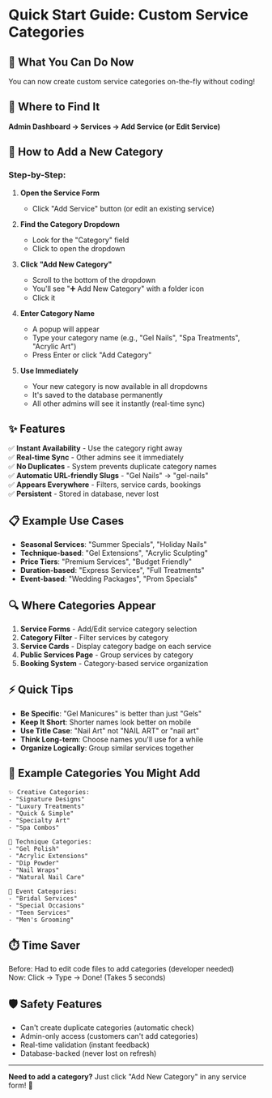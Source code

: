 # Quick Start Guide: Custom Service Categories

## 🎯 What You Can Do Now

You can now create custom service categories on-the-fly without coding!

## 📍 Where to Find It

**Admin Dashboard → Services → Add Service (or Edit Service)**

## 🚀 How to Add a New Category

### Step-by-Step:

1. **Open the Service Form**
   - Click "Add Service" button (or edit an existing service)

2. **Find the Category Dropdown**
   - Look for the "Category" field
   - Click to open the dropdown

3. **Click "Add New Category"**
   - Scroll to the bottom of the dropdown
   - You'll see "➕ Add New Category" with a folder icon
   - Click it

4. **Enter Category Name**
   - A popup will appear
   - Type your category name (e.g., "Gel Nails", "Spa Treatments", "Acrylic Art")
   - Press Enter or click "Add Category"

5. **Use Immediately**
   - Your new category is now available in all dropdowns
   - It's saved to the database permanently
   - All other admins will see it instantly (real-time sync)

## ✨ Features

✅ **Instant Availability** - Use the category right away  
✅ **Real-time Sync** - Other admins see it immediately  
✅ **No Duplicates** - System prevents duplicate category names  
✅ **Automatic URL-friendly Slugs** - "Gel Nails" → "gel-nails"  
✅ **Appears Everywhere** - Filters, service cards, bookings  
✅ **Persistent** - Stored in database, never lost  

## 📋 Example Use Cases

- **Seasonal Services**: "Summer Specials", "Holiday Nails"
- **Technique-based**: "Gel Extensions", "Acrylic Sculpting"
- **Price Tiers**: "Premium Services", "Budget Friendly"
- **Duration-based**: "Express Services", "Full Treatments"
- **Event-based**: "Wedding Packages", "Prom Specials"

## 🔍 Where Categories Appear

1. **Service Forms** - Add/Edit service category selection
2. **Category Filter** - Filter services by category
3. **Service Cards** - Display category badge on each service
4. **Public Services Page** - Group services by category
5. **Booking System** - Category-based service organization

## ⚡ Quick Tips

- **Be Specific**: "Gel Manicures" is better than just "Gels"
- **Keep It Short**: Shorter names look better on mobile
- **Use Title Case**: "Nail Art" not "NAIL ART" or "nail art"
- **Think Long-term**: Choose names you'll use for a while
- **Organize Logically**: Group similar services together

## 🎨 Example Categories You Might Add

```
✨ Creative Categories:
- "Signature Designs"
- "Luxury Treatments"
- "Quick & Simple"
- "Specialty Art"
- "Spa Combos"

💅 Technique Categories:
- "Gel Polish"
- "Acrylic Extensions"
- "Dip Powder"
- "Nail Wraps"
- "Natural Nail Care"

🎉 Event Categories:
- "Bridal Services"
- "Special Occasions"
- "Teen Services"
- "Men's Grooming"
```

## ⏱️ Time Saver

Before: Had to edit code files to add categories (developer needed)  
Now: Click → Type → Done! (Takes 5 seconds)

## 🛡️ Safety Features

- Can't create duplicate categories (automatic check)
- Admin-only access (customers can't add categories)
- Real-time validation (instant feedback)
- Database-backed (never lost on refresh)

---

**Need to add a category?** Just click "Add New Category" in any service form! 🚀
